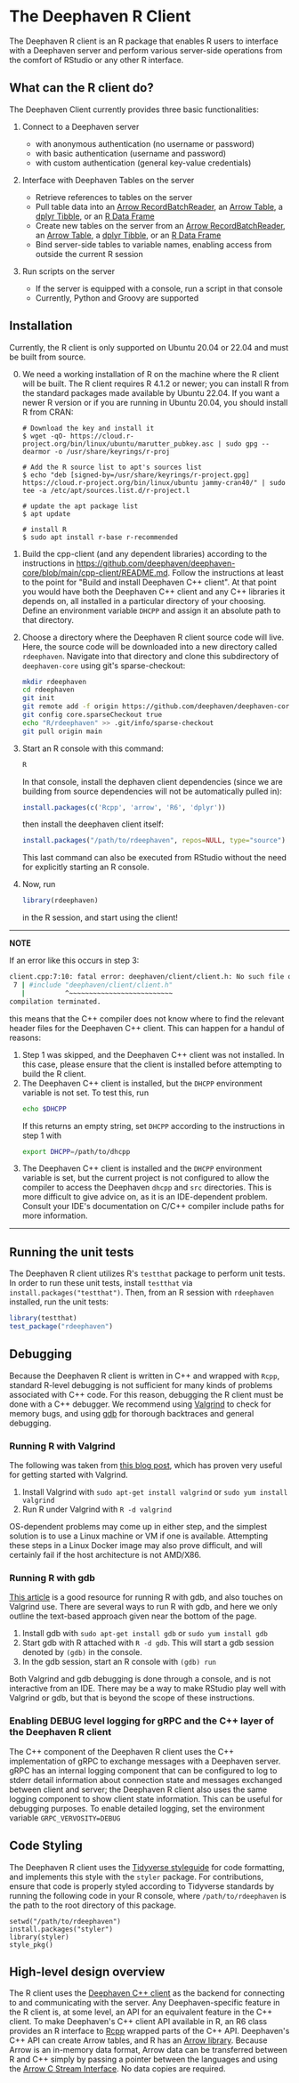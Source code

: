 # The Deephaven R Client

The Deephaven R client is an R package that enables R users to interface with a Deephaven server and perform various
server-side operations from the comfort of RStudio or any other R interface.

## What can the R client do?

The Deephaven Client currently provides three basic functionalities:

1. Connect to a Deephaven server
   -   with anonymous authentication (no username or password)
   -   with basic authentication (username and password)
   -   with custom authentication (general key-value credentials)

2. Interface with Deephaven Tables on the server
   -   Retrieve references to tables on the server
   -   Pull table data into an [Arrow RecordBatchReader](https://arrow.apache.org/docs/r/reference/RecordBatchReader.html),
an [Arrow Table](https://arrow.apache.org/docs/r/reference/Table.html),
a [dplyr Tibble](https://tibble.tidyverse.org),
or an [R Data Frame](https://stat.ethz.ch/R-manual/R-devel/library/base/html/data.frame.html)
   -   Create new tables on the server from an [Arrow RecordBatchReader](https://arrow.apache.org/docs/r/reference/RecordBatchReader.html),
an [Arrow Table](https://arrow.apache.org/docs/r/reference/Table.html),
a [dplyr Tibble](https://tibble.tidyverse.org),
or an [R Data Frame](https://stat.ethz.ch/R-manual/R-devel/library/base/html/data.frame.html)
   -   Bind server-side tables to variable names, enabling access from outside the current R session

3. Run scripts on the server
   -   If the server is equipped with a console, run a script in that console
   -   Currently, Python and Groovy are supported

## Installation

Currently, the R client is only supported on Ubuntu 20.04 or 22.04 and must be built from source.

0. We need a working installation of R on the machine where the R client will be built.
   The R client requires R 4.1.2 or newer; you can install R from the standard packages
   made available by Ubuntu 22.04.  If you want a newer R version or if you are running in
   Ubuntu 20.04, you should install R from CRAN:

   ```
   # Download the key and install it
   $ wget -qO- https://cloud.r-project.org/bin/linux/ubuntu/marutter_pubkey.asc | sudo gpg --dearmor -o /usr/share/keyrings/r-proj

   # Add the R source list to apt's sources list
   $ echo "deb [signed-by=/usr/share/keyrings/r-project.gpg] https://cloud.r-project.org/bin/linux/ubuntu jammy-cran40/" | sudo tee -a /etc/apt/sources.list.d/r-project.l

   # update the apt package list
   $ apt update

   # install R
   $ sudo apt install r-base r-recommended
   ```

1. Build the cpp-client (and any dependent libraries) according to the instructions in
   https://github.com/deephaven/deephaven-core/blob/main/cpp-client/README.md.
   Follow the instructions at least to the point for "Build and install Deephaven C++ client".
   At that point you would have both the Deephaven C++ client and any C++ libraries it depends on,
   all installed in a particular directory of your choosing.
   Define an environment variable `DHCPP` and assign it an absolute path to that directory.

2. Choose a directory where the Deephaven R client source code will live.
   Here, the source code will be downloaded into a new directory called `rdeephaven`.
   Navigate into that directory and clone this subdirectory of `deephaven-core` using git's sparse-checkout:
   ```bash
   mkdir rdeephaven
   cd rdeephaven
   git init
   git remote add -f origin https://github.com/deephaven/deephaven-core.git
   git config core.sparseCheckout true
   echo "R/rdeephaven" >> .git/info/sparse-checkout
   git pull origin main
   ```

3. Start an R console with this command:
   ```bash
   R
   ```
   In that console, install the dephaven client dependencies (since we are building from source
   dependencies will not be automatically pulled in):
   ```r
   install.packages(c('Rcpp', 'arrow', 'R6', 'dplyr'))
   ```
   then install the deephaven client itself:
   ```r
   install.packages("/path/to/rdeephaven", repos=NULL, type="source")
   ```
   This last command can also be executed from RStudio without the need for explicitly starting an R console.

4. Now, run
   ```r
   library(rdeephaven)
   ```
   in the R session, and start using the client!

---
**NOTE**

If an error like this occurs in step 3:
```bash
client.cpp:7:10: fatal error: deephaven/client/client.h: No such file or directory
 7 | #include "deephaven/client/client.h"
   |          ^~~~~~~~~~~~~~~~~~~~~~~~~~~
compilation terminated.
```
this means that the C++ compiler does not know where to find the relevant header files for the Deephaven C++ client. This can happen for a handul of reasons:
1. Step 1 was skipped, and the Deephaven C++ client was not installed. In this case, please ensure that the client is installed before attempting to build the R client.
2. The Deephaven C++ client is installed, but the `DHCPP` environment variable is not set. To test this, run
   ```bash
   echo $DHCPP
   ```
   If this returns an empty string, set `DHCPP` according to the instructions in step 1 with
   ```bash
   export DHCPP=/path/to/dhcpp
   ```
3. The Deephaven C++ client is installed and the `DHCPP` environment variable is set, but the current project is not configured to allow the compiler to access the Deephaven `dhcpp` and `src` directories. This is more difficult to give advice on, as it is an IDE-dependent problem. Consult your IDE's documentation on C/C++ compiler include paths for more information.
---

## Running the unit tests

The Deephaven R client utilizes R's `testthat` package to perform unit tests. In order to run these unit tests, install `testthat` via `install.packages("testthat")`. Then, from an R session with `rdeephaven` installed, run the unit tests:
```r
library(testthat)
test_package("rdeephaven")
```

## Debugging

Because the Deephaven R client is written in C++ and wrapped with `Rcpp`, standard R-level debugging is not sufficient for many kinds of problems associated with C++ code. For this reason, debugging the R client must be done with a C++ debugger. We recommend using [Valgrind](https://valgrind.org) to check for memory bugs, and using [gdb](https://www.sourceware.org/gdb/) for thorough backtraces and general debugging.

### Running R with Valgrind

The following was taken from [this blog post](https://kevinushey.github.io/blog/2015/04/05/debugging-with-valgrind/), which has proven very useful for getting started with Valgrind.
1. Install Valgrind with `sudo apt-get install valgrind` or `sudo yum install valgrind`
2. Run R under Valgrind with `R -d valgrind`
   
OS-dependent problems may come up in either step, and the simplest solution is to use a Linux machine or VM if one is available. Attempting these steps in a Linux Docker image may also prove difficult, and will certainly fail if the host architecture is not AMD/X86.

### Running R with gdb

[This article](https://www.maths.ed.ac.uk/~swood34/RCdebug/RCdebug.html) is a good resource for running R with gdb, and also touches on Valgrind use. There are several ways to run R with gdb, and here we only outline the text-based approach given near the bottom of the page.
1. Install gdb with `sudo apt-get install gdb` or `sudo yum install gdb`
2. Start gdb with R attached with `R -d gdb`. This will start a gdb session denoted by `(gdb)` in the console.
3. In the gdb session, start an R console with `(gdb) run`

Both Valgrind and gdb debugging is done through a console, and is not interactive from an IDE. There may be a way to make RStudio play well with Valgrind or gdb, but that is beyond the scope of these instructions.

### Enabling DEBUG level logging for gRPC and the C++ layer of the Deephaven R client

The C++ component of the Deephaven R client uses the C++ implementation of gRPC to exchange messages with a Deephaven server.
gRPC has an internal logging component that can be configured to log to stderr detail information about connection state and messages
exchanged between client and server; the Deephaven R client also uses the same logging component to show client state information.
This can be useful for debugging purposes.  To enable detailed logging, set the environment variable `GRPC_VERVOSITY=DEBUG`

## Code Styling

The Deephaven R client uses the [Tidyverse styleguide](https://style.tidyverse.org) for code formatting, and implements this style with the `styler` package. For contributions, ensure that code is properly styled according to Tidyverse standards by running the following code in your R console, where `/path/to/rdeephaven` is the path to the root directory of this package.
```
setwd("/path/to/rdeephaven")
install.packages("styler")
library(styler)
style_pkg()
```
   
## High-level design overview

The R client uses the
[Deephaven C++ client](https://github.com/deephaven/deephaven-core/tree/main/cpp-client)
as the backend for connecting to and communicating with the server. Any Deephaven-specific feature in the R client is,
at some level, an API for an equivalent feature in the C++ client. 
To make Deephaven's C++ client API available in R, an R6 class provides an R interface to 
[Rcpp](https://github.com/RcppCore/Rcpp) wrapped parts of the C++ API.  Deephaven's C++ API can create Arrow tables, and R has an [Arrow library](https://github.com/apache/arrow/tree/main/r).  Because Arrow is an in-memory data format, Arrow data can be transferred between R and C++ simply by passing a pointer between the languages and using the
[Arrow C Stream Interface](https://arrow.apache.org/docs/format/CStreamInterface.html).  No data copies are required.  
